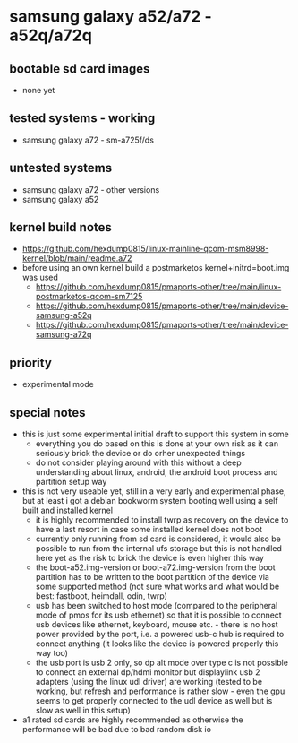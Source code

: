 # samsung galaxy a52/a72 - a52q/a72q

## bootable sd card images

- none yet

## tested systems - working

- samsung galaxy a72 - sm-a725f/ds

## untested systems

- samsung galaxy a72 - other versions
- samsung galaxy a52

## kernel build notes

- https://github.com/hexdump0815/linux-mainline-qcom-msm8998-kernel/blob/main/readme.a72
- before using an own kernel build a postmarketos kernel+initrd=boot.img was used
  - https://github.com/hexdump0815/pmaports-other/tree/main/linux-postmarketos-qcom-sm7125
  - https://github.com/hexdump0815/pmaports-other/tree/main/device-samsung-a52q
  - https://github.com/hexdump0815/pmaports-other/tree/main/device-samsung-a72q

## priority

- experimental mode

## special notes

- this is just some experimental initial draft to support this system in some
  - everything you do based on this is done at your own risk as it can seriously brick the device or do orher unexpected things
  - do not consider playing around with this without a deep understanding about linux, android, the android boot process and partition setup
  way
- this is not very useable yet, still in a very early and experimental phase, but at least i got a debian bookworm system booting well using a self built and installed kernel
  - it is highly recommended to install twrp as recovery on the device to have a last resort in case some installed kernel does not boot
  - currently only running from sd card is considered, it would also be possible to run from the internal ufs storage but this is not handled here yet as the risk to brick the device is even higher this way
  - the boot-a52.img-version or boot-a72.img-version from the boot partition has to be written to the boot partition of the device via some supported method (not sure what works and what would be best: fastboot, heimdall, odin, twrp)
  - usb has been switched to host mode (compared to the peripheral mode of pmos for its usb ethernet) so that it is possible to connect usb devices like ethernet, keyboard, mouse etc. - there is no host power provided by the port, i.e. a powered usb-c hub is required to connect anything (it looks like the device is powered properly this way too)
  - the usb port is usb 2 only, so dp alt mode over type c is not possible to connect an external dp/hdmi monitor but displaylink usb 2 adapters (using the linux udl driver) are working (tested to be working, but refresh and performance is rather slow - even the gpu seems to get properly connected to the udl device as well but is slow as well in this setup)
- a1 rated sd cards are highly recommended as otherwise the performance will be bad due to bad random disk io
